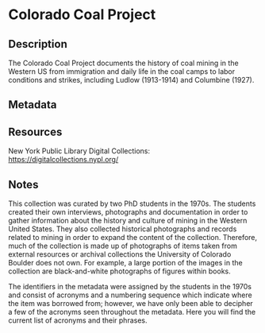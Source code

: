 # Colorado Coal Project
## Description

The Colorado Coal Project documents the history of coal mining in the Western US from immigration and daily life in the coal camps to labor conditions and strikes, including Ludlow (1913-1914) and Columbine (1927).

## Metadata

## Resources

New York Public Library Digital Collections: https://digitalcollections.nypl.org/

## Notes

This collection was curated by two PhD students in the 1970s. The students created their own interviews, photographs and documentation in order to gather information about the history and culture of mining in the Western United States. They also collected historical photographs and records related to mining in order to expand the content of the collection. Therefore, much of the collection is made up of photographs of items taken from external resources or archival collections the University of Colorado Boulder does not own. For example, a large portion of the images in the collection are black-and-white photographs of figures within books. 

The identifiers in the metadata were assigned by the students in the 1970s and consist of acronyms and a numbering sequence which indicate where the item was borrowed from; however, we have only been able to decipher a few of the acronyms seen throughout the metadata. Here you will find the current list of acronyms and their phrases. 
